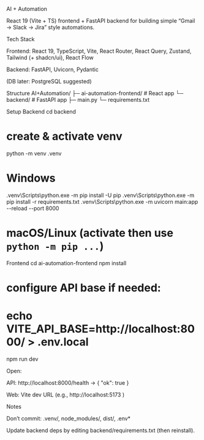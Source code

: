 AI + Automation

React 19 (Vite + TS) frontend + FastAPI backend for building simple “Gmail → Slack → Jira” style automations.

Tech Stack

Frontend: React 19, TypeScript, Vite, React Router, React Query, Zustand, Tailwind (+ shadcn/ui), React Flow

Backend: FastAPI, Uvicorn, Pydantic

(DB later: PostgreSQL suggested)

Structure
AI+Automation/
├─ ai-automation-frontend/   # React app
└─ backend/                  # FastAPI app
   ├─ main.py
   └─ requirements.txt

Setup
Backend
cd backend
# create & activate venv
python -m venv .venv
# Windows
.venv\Scripts\python.exe -m pip install -U pip
.venv\Scripts\python.exe -m pip install -r requirements.txt
.venv\Scripts\python.exe -m uvicorn main:app --reload --port 8000
# macOS/Linux (activate then use `python -m pip ...`)

Frontend
cd ai-automation-frontend
npm install
# configure API base if needed:
# echo VITE_API_BASE=http://localhost:8000/ > .env.local
npm run dev


Open:

API: http://localhost:8000/health
 → { "ok": true }

Web: Vite dev URL (e.g., http://localhost:5173
)

Notes

Don’t commit: .venv/, node_modules/, dist/, .env*

Update backend deps by editing backend/requirements.txt (then reinstall).
